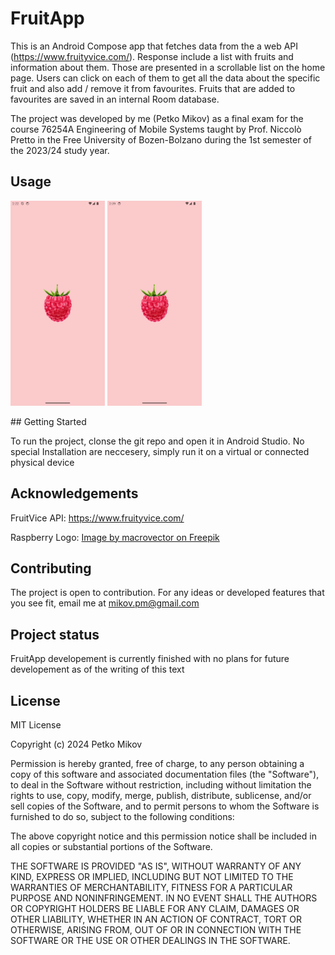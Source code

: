 # FruitApp

This is an Android Compose app that fetches data from the a web API (https://www.fruityvice.com/). Response include a list with fruits and information about them. Those are presented in a scrollable list on the home page. Users can click on each of them to get all the data about the specific fruit and also add / remove it from favourites. Fruits that are added to favourites are saved in an internal Room database.

The project was developed by me (Petko Mikov) as a final exam for the course 76254A Engineering of Mobile Systems taught by Prof. Niccolò Pretto in the Free University of Bozen-Bolzano during the 1st semester of the 2023/24 study year.

## Usage
<p float="left">
 <img src="app/src/main/res/demo-and-report/demo-light.gif" width="30%" height="30%"/>
 <img src="app/src/main/res/demo-and-report/demo-dark.gif" width="30%" height="30%"/>
</p> 
## Getting Started

To run the project, clonse the git repo and open it in Android Studio. No special Installation are neccesery, simply run it on a virtual or connected physical device

## Acknowledgements

FruitVice API: https://www.fruityvice.com/

Raspberry Logo: [Image by macrovector on Freepik]("https://www.freepik.com/free-vector/realistic-ripe-raspberry-berries-transparent-background-isolated-vector-illustration_37421621.htm#query=raspberry&position=1&from_view=search&track=sph&uuid=a905ee13-4062-4dee-9441-facdaee7ac2d")



## Contributing

The project is open to contribution. For any ideas or developed features that you see fit, email me at mikov.pm@gmail.com

## Project status

FruitApp developement is currently finished with no plans for future developement as of the writing of this text

## License

MIT License

Copyright (c) 2024 Petko Mikov

Permission is hereby granted, free of charge, to any person obtaining a copy
of this software and associated documentation files (the "Software"), to deal
in the Software without restriction, including without limitation the rights
to use, copy, modify, merge, publish, distribute, sublicense, and/or sell
copies of the Software, and to permit persons to whom the Software is
furnished to do so, subject to the following conditions:

The above copyright notice and this permission notice shall be included in all
copies or substantial portions of the Software.

THE SOFTWARE IS PROVIDED "AS IS", WITHOUT WARRANTY OF ANY KIND, EXPRESS OR
IMPLIED, INCLUDING BUT NOT LIMITED TO THE WARRANTIES OF MERCHANTABILITY,
FITNESS FOR A PARTICULAR PURPOSE AND NONINFRINGEMENT. IN NO EVENT SHALL THE
AUTHORS OR COPYRIGHT HOLDERS BE LIABLE FOR ANY CLAIM, DAMAGES OR OTHER
LIABILITY, WHETHER IN AN ACTION OF CONTRACT, TORT OR OTHERWISE, ARISING FROM,
OUT OF OR IN CONNECTION WITH THE SOFTWARE OR THE USE OR OTHER DEALINGS IN THE
SOFTWARE.
